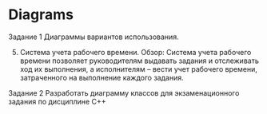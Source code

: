 # Diagrams
Задание 1
Диаграммы вариантов использования.

5. Система учета рабочего времени. 
Обзор: Система учета рабочего времени позволяет руководителям выдавать задания и отслеживать ход их выполнения, а исполнителям – вести учет рабочего времени, затраченного на выполнение каждого задания. 


Задание 2
Разработать диаграмму классов для экзаменационного задания по дисциплине C++
